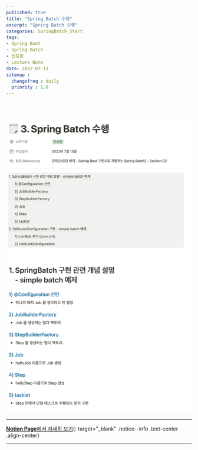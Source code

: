 ```yaml
---
published: true
title: "Spring Batch 수행"
excerpt: "Spring Batch 수행"
categories: SpringBatch_Start
tags: 
- Spring Boot
- Spring Batch
- 인프런 
- Lecture Note
date: 2022-07-13
sitemap :
  changefreq : daily
  priority : 1.0
---
```

<br/>
<br/>

![2022-07-13-001](/assets/springBatch/2022-07-13-001.png)
  
---
[**Notion Page**에서 자세히 보기](https://pine-juice-8ba.notion.site/3-Spring-Batch-0302e7e2b2e842919651c497c85222e2){: target="_blank" .notice--info .text-center .align-center}

---
